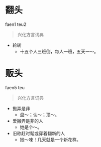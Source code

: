 # 翻头
faen1 teu2
> 兴化方言词典
- 轮转
  - 十五个人三班倒，每人一班，五天一～。

# 贩头
faen5 teu
> 兴化方言词典
- 搬弄是非
  - 盘～；认～；顶～。
- 爱搬弄是非的人
  - 她是个～。
- 旧称赶时髦或穿着翻新的人
  - 她～唻！几天就是一个新花样。

